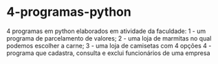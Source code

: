# 4-programas-python
4 programas em python elaborados em atividade da faculdade:
1 - um programa de parcelamento de valores;
2 - uma loja de marmitas no qual podemos escolher a carne;
3 - uma loja de camisetas com 4 opções
4 - programa que cadastra, consulta e exclui funcionários de uma empresa
